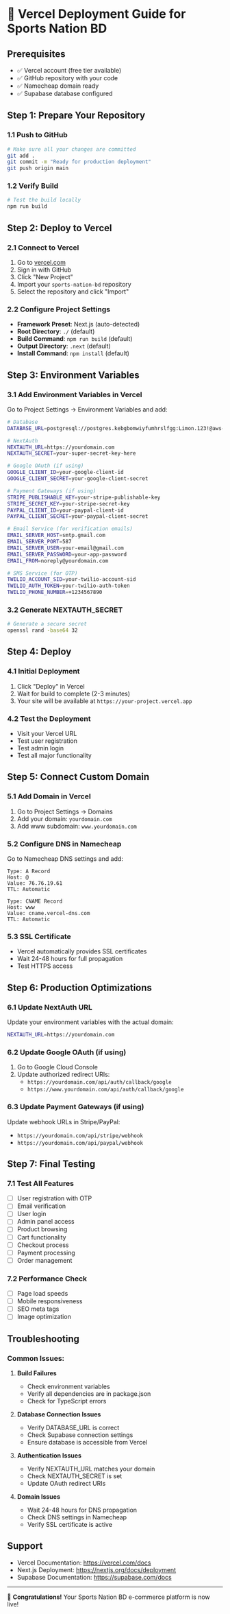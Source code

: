 # 🚀 Vercel Deployment Guide for Sports Nation BD

## Prerequisites
- ✅ Vercel account (free tier available)
- ✅ GitHub repository with your code
- ✅ Namecheap domain ready
- ✅ Supabase database configured

## Step 1: Prepare Your Repository

### 1.1 Push to GitHub
```bash
# Make sure all your changes are committed
git add .
git commit -m "Ready for production deployment"
git push origin main
```

### 1.2 Verify Build
```bash
# Test the build locally
npm run build
```

## Step 2: Deploy to Vercel

### 2.1 Connect to Vercel
1. Go to [vercel.com](https://vercel.com)
2. Sign in with GitHub
3. Click "New Project"
4. Import your `sports-nation-bd` repository
5. Select the repository and click "Import"

### 2.2 Configure Project Settings
- **Framework Preset**: Next.js (auto-detected)
- **Root Directory**: `./` (default)
- **Build Command**: `npm run build` (default)
- **Output Directory**: `.next` (default)
- **Install Command**: `npm install` (default)

## Step 3: Environment Variables

### 3.1 Add Environment Variables in Vercel
Go to Project Settings → Environment Variables and add:

```bash
# Database
DATABASE_URL=postgresql://postgres.kebgbomwiyfumhrslfgg:Limon.123!@aws-1-ap-south-1.pooler.supabase.com:6543/postgres

# NextAuth
NEXTAUTH_URL=https://yourdomain.com
NEXTAUTH_SECRET=your-super-secret-key-here

# Google OAuth (if using)
GOOGLE_CLIENT_ID=your-google-client-id
GOOGLE_CLIENT_SECRET=your-google-client-secret

# Payment Gateways (if using)
STRIPE_PUBLISHABLE_KEY=your-stripe-publishable-key
STRIPE_SECRET_KEY=your-stripe-secret-key
PAYPAL_CLIENT_ID=your-paypal-client-id
PAYPAL_CLIENT_SECRET=your-paypal-client-secret

# Email Service (for verification emails)
EMAIL_SERVER_HOST=smtp.gmail.com
EMAIL_SERVER_PORT=587
EMAIL_SERVER_USER=your-email@gmail.com
EMAIL_SERVER_PASSWORD=your-app-password
EMAIL_FROM=noreply@yourdomain.com

# SMS Service (for OTP)
TWILIO_ACCOUNT_SID=your-twilio-account-sid
TWILIO_AUTH_TOKEN=your-twilio-auth-token
TWILIO_PHONE_NUMBER=+1234567890
```

### 3.2 Generate NEXTAUTH_SECRET
```bash
# Generate a secure secret
openssl rand -base64 32
```

## Step 4: Deploy

### 4.1 Initial Deployment
1. Click "Deploy" in Vercel
2. Wait for build to complete (2-3 minutes)
3. Your site will be available at `https://your-project.vercel.app`

### 4.2 Test the Deployment
- Visit your Vercel URL
- Test user registration
- Test admin login
- Test all major functionality

## Step 5: Connect Custom Domain

### 5.1 Add Domain in Vercel
1. Go to Project Settings → Domains
2. Add your domain: `yourdomain.com`
3. Add www subdomain: `www.yourdomain.com`

### 5.2 Configure DNS in Namecheap
Go to Namecheap DNS settings and add:

```
Type: A Record
Host: @
Value: 76.76.19.61
TTL: Automatic

Type: CNAME Record
Host: www
Value: cname.vercel-dns.com
TTL: Automatic
```

### 5.3 SSL Certificate
- Vercel automatically provides SSL certificates
- Wait 24-48 hours for full propagation
- Test HTTPS access

## Step 6: Production Optimizations

### 6.1 Update NextAuth URL
Update your environment variables with the actual domain:
```bash
NEXTAUTH_URL=https://yourdomain.com
```

### 6.2 Update Google OAuth (if using)
1. Go to Google Cloud Console
2. Update authorized redirect URIs:
   - `https://yourdomain.com/api/auth/callback/google`
   - `https://www.yourdomain.com/api/auth/callback/google`

### 6.3 Update Payment Gateways (if using)
Update webhook URLs in Stripe/PayPal:
- `https://yourdomain.com/api/stripe/webhook`
- `https://yourdomain.com/api/paypal/webhook`

## Step 7: Final Testing

### 7.1 Test All Features
- [ ] User registration with OTP
- [ ] Email verification
- [ ] User login
- [ ] Admin panel access
- [ ] Product browsing
- [ ] Cart functionality
- [ ] Checkout process
- [ ] Payment processing
- [ ] Order management

### 7.2 Performance Check
- [ ] Page load speeds
- [ ] Mobile responsiveness
- [ ] SEO meta tags
- [ ] Image optimization

## Troubleshooting

### Common Issues:

1. **Build Failures**
   - Check environment variables
   - Verify all dependencies are in package.json
   - Check for TypeScript errors

2. **Database Connection Issues**
   - Verify DATABASE_URL is correct
   - Check Supabase connection settings
   - Ensure database is accessible from Vercel

3. **Authentication Issues**
   - Verify NEXTAUTH_URL matches your domain
   - Check NEXTAUTH_SECRET is set
   - Update OAuth redirect URIs

4. **Domain Issues**
   - Wait 24-48 hours for DNS propagation
   - Check DNS settings in Namecheap
   - Verify SSL certificate is active

## Support
- Vercel Documentation: https://vercel.com/docs
- Next.js Deployment: https://nextjs.org/docs/deployment
- Supabase Documentation: https://supabase.com/docs

---

🎉 **Congratulations!** Your Sports Nation BD e-commerce platform is now live!